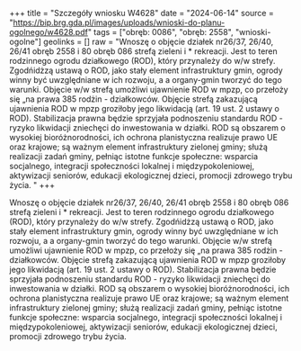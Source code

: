 +++
title = "Szczegóły wniosku W4628"
date = "2024-06-14"
source = "https://bip.brg.gda.pl/images/uploads/wnioski-do-planu-ogolnego/w4628.pdf"
tags = ["obręb: 0086", "obręb: 2558", "wnioski-ogolne"]
geolinks = []
raw = "Wnoszę o objęcie działek nr26/37, 26/40, 26/41 obręb 2558 i 80 obręb 086 strefą zieleni i * rekreacji. Jest to teren rodzinnego ogrodu działkowego (ROD), który przynależy do w/w strefy. Zgodńidżzą ustawą o ROD, jako stały element infrastruktury gmin, ogrody winny być uwzględniane w ich rozwoju, a a organy-gmin tworzyć do tego warunki. Objęcie w/w strefą umożliwi ujawnienie ROD w mpzp, co przełoży się „na prawa 385 rodżin - działkowców. Objęcie strefą zakazującą ujawnienia ROD w mpzp groziłoby jego likwidacją (art. 19 ust. 2 ustawy o ROD). Stabilizacja prawna będzie sprzyjała podnoszeniu standardu ROD - ryzyko likwidacji zniechęci do inwestowania w działki. ROD są obszarem o wysokiej bioróżnorodności, ich ochrona planistyczna realizuje prawo UE oraz krajowe; są ważnym element infrastruktury zielonej gminy; służą realizacji zadań gminy, pełniąc istotne funkcje społeczne: wsparcia socjalnego, integracji społeczności lokalnej i międzypokoleniowej, aktywizacji seniorów, edukacji ekologicznej dzieci, promocji zdrowego trybu życia. "
+++

Wnoszę o objęcie działek nr26/37, 26/40, 26/41 obręb 2558 i 80 obręb 086 strefą zieleni i *
rekreacji. Jest to teren rodzinnego ogrodu działkowego (ROD), który przynależy do w/w strefy. Zgodńidżzą
ustawą o ROD, jako stały element infrastruktury gmin, ogrody winny być uwzględniane w ich rozwoju, a
a organy-gmin tworzyć do tego warunki. Objęcie w/w strefą umożliwi ujawnienie ROD w mpzp, co przełoży się
„na prawa 385 rodżin - działkowców. Objęcie strefą zakazującą ujawnienia ROD w mpzp groziłoby jego
likwidacją (art. 19 ust. 2 ustawy o ROD). Stabilizacja prawna będzie sprzyjała podnoszeniu standardu ROD -
ryzyko likwidacji zniechęci do inwestowania w działki. ROD są obszarem o wysokiej bioróżnorodności, ich
ochrona planistyczna realizuje prawo UE oraz krajowe; są ważnym element infrastruktury zielonej gminy;
służą realizacji zadań gminy, pełniąc istotne funkcje społeczne: wsparcia socjalnego, integracji społeczności
lokalnej i międzypokoleniowej, aktywizacji seniorów, edukacji ekologicznej dzieci, promocji zdrowego trybu
życia.



